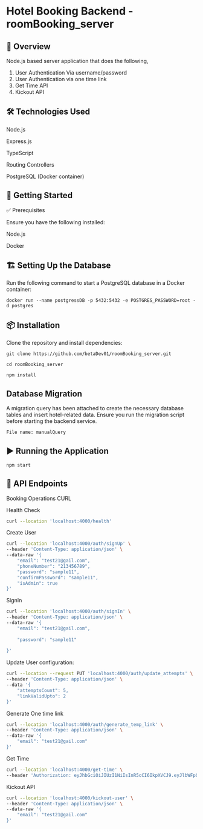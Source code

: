 # Hotel Booking Backend - roomBooking_server

## 📌 Overview
 Node.js based server application that does the following,
1. User Authentication Via username/password
2. User Authentication via one time link
3. Get Time API
4. Kickout API

## 🛠 Technologies Used

Node.js

Express.js

TypeScript

Routing Controllers

PostgreSQL (Docker container)


## 🚀 Getting Started

✅ Prerequisites

Ensure you have the following installed:

Node.js

Docker

## 🏗 Setting Up the Database

Run the following command to start a PostgreSQL database in a Docker container:

```docker run --name postgressDB -p 5432:5432 -e POSTGRES_PASSWORD=root -d postgres```

## 📦 Installation

Clone the repository and install dependencies:

```git clone https://github.com/betaDev01/roomBooking_server.git```

```cd roomBooking_server```

```npm install```


## Database Migration

A migration query has been attached to create the necessary database tables and insert hotel-related data. Ensure you run the migration script before starting the backend service.

```sh 
File name: manualQuery
```

## ▶️ Running the Application

```npm start```

## 🔗 API Endpoints

Booking Operations CURL

Health Check
```sh
curl --location 'localhost:4000/health'
```

Create User
```sh
curl --location 'localhost:4000/auth/signUp' \
--header 'Content-Type: application/json' \
--data-raw '{
    "email": "test21@gail.com",
    "phoneNumber": "213456789",
    "password": "sample11",
    "confirmPassword": "sample11",
    "isAdmin": true
}'
```

SignIn 
```sh
curl --location 'localhost:4000/auth/signIn' \
--header 'Content-Type: application/json' \
--data-raw '{
    "email": "test21@gail.com",
    
    "password": "sample11"
    
}'
```

Update User configuration:
```sh
curl --location --request PUT 'localhost:4000/auth/update_attempts' \
--header 'Content-Type: application/json' \
--data '{
    "attemptsCount": 5,
    "linkValidUpto": 2
}'
```

Generate One time link
```sh
curl --location 'localhost:4000/auth/generate_temp_link' \
--header 'Content-Type: application/json' \
--data-raw '{
    "email": "test21@gail.com"
}'
```

Get Time
```sh
curl --location 'localhost:4000/get-time' \
--header 'Authorization: eyJhbGciOiJIUzI1NiIsInR5cCI6IkpXVCJ9.eyJlbWFpbCI6InRlc3QyM0BnYWlsLmNvbSIsInBob25lTnVtYmVyIjoiMjMzNDU2Nzg5IiwiaWF0IjoxNzQxODkxMTI2LCJleHAiOjE3NDE4OTQ3MjZ9.ieDJdek8HJNBf0DDguAWJ7Ck2Fr71Rcm37Q5oZVn1fY'
```

Kickout API
```sh
curl --location 'localhost:4000/kickout-user' \
--header 'Content-Type: application/json' \
--data-raw '{
    "email": "test21@gail.com"
}'
```
